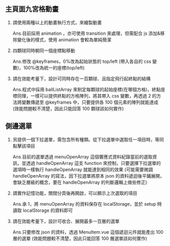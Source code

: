 ## 主頁面九宮格動畫

1. 請使用兩種以上的動畫執行方式，來繪製動畫

   Ans.目前採用 animation ，亦可使用 transition 來處理，但需配合 js 添加&移除變化後的樣式，使用 animation 會較為單純簡潔
   
2. 四顆球同時朝同一個座標點移動

   Ans.修改 @keyframes，0%改為起始狀態的 top/left (帶入各自的 css 變數)，100%改為統一的座標(top/left)
   
3. 請在效能考量下，設計可同時存在一百顆球、且指定飛行起終點的結構
   
   Ans.程式中採用 ballListArray 來制定每顆球的起始座標(在哪個方格)，終點座標同理，一樣可以提供終點的方格陣列，將其帶入 css 變數，再透過 2 的方法將變數傳遞至 @keyframes 中，只要提供各 100 個元素的陣列就能達成
   (效能問題較不清楚，因此只能回答 100 顆球該如何實作)

## 側邊選單

1. 另提供一個下拉選單，需包含所有種類。從下拉選單中選取任一項目時，等同點擊該項目
   
   Ans.目前的選單透過 menuOpenArray 這個響應式資料紀錄當前的選取資訊，並透過 handleOpenArray 這支 function 來控制，只要選擇下拉選單的選項時一樣執行 handleOpenArray 就能達到相同的效果
   (可能需要微調 handleOpenArray 的寫法，因下拉選單將原本 json 的資料遞迴後平鋪展開，會缺乏層級的概念，要在 handleOpenArray 的判斷邏輯上做些修正)
   
2. 請實作記憶功能，關閉分頁後再開啟，可以顯示上次選取的項目
   
   Ans.承 1，將 menuOpenArray 的資料保存在 localStorage，並於 setup 時讀取 localStorage 的資料即可
   
3. 請在效能考量下，設計可收合、展開最多一百層的選單
   
   Ans.只要修改 json 的資料，透過 MenuItem.vue 這個遞迴元件就能產出 100 層的選單
   (效能問題較不清楚，因此只能回答 100 層選單該如何實作)
